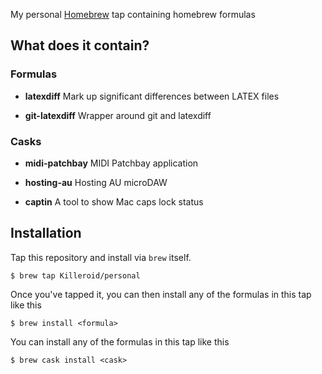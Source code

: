 My personal [Homebrew][h] tap containing homebrew formulas

[h]: https://github.com/mxcl/homebrew

## What does it contain?

### Formulas

* **latexdiff** Mark up significant differences between LATEX files 

* **git-latexdiff** Wrapper around git and latexdiff


### Casks

* **midi-patchbay** MIDI Patchbay application

* **hosting-au** Hosting AU microDAW 

* **captin** A tool to show Mac caps lock status


## Installation

Tap this repository and install via `brew` itself.

```
$ brew tap Killeroid/personal
```

Once you've tapped it, you can then install any of the formulas in this tap like this

```
$ brew install <formula>
```

You can install any of the formulas in this tap like this

```
$ brew cask install <cask>
```